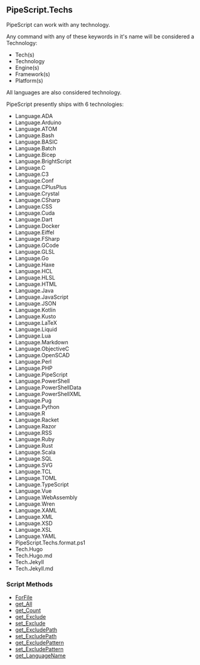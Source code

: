 ## PipeScript.Techs


PipeScript can work with any technology.

Any command with any of these keywords in it's name will be considered a Technology:

* Tech(s)
* Technology
* Engine(s)
* Framework(s)
* Platform(s)

All languages are also considered technology.

PipeScript presently ships with 6 technologies:

* Language.ADA
* Language.Arduino
* Language.ATOM
* Language.Bash
* Language.BASIC
* Language.Batch
* Language.Bicep
* Language.BrightScript
* Language.C
* Language.C3
* Language.Conf
* Language.CPlusPlus
* Language.Crystal
* Language.CSharp
* Language.CSS
* Language.Cuda
* Language.Dart
* Language.Docker
* Language.Eiffel
* Language.FSharp
* Language.GCode
* Language.GLSL
* Language.Go
* Language.Haxe
* Language.HCL
* Language.HLSL
* Language.HTML
* Language.Java
* Language.JavaScript
* Language.JSON
* Language.Kotlin
* Language.Kusto
* Language.LaTeX
* Language.Liquid
* Language.Lua
* Language.Markdown
* Language.ObjectiveC
* Language.OpenSCAD
* Language.Perl
* Language.PHP
* Language.PipeScript
* Language.PowerShell
* Language.PowerShellData
* Language.PowerShellXML
* Language.Pug
* Language.Python
* Language.R
* Language.Racket
* Language.Razor
* Language.RSS
* Language.Ruby
* Language.Rust
* Language.Scala
* Language.SQL
* Language.SVG
* Language.TCL
* Language.TOML
* Language.TypeScript
* Language.Vue
* Language.WebAssembly
* Language.Wren
* Language.XAML
* Language.XML
* Language.XSD
* Language.XSL
* Language.YAML
* PipeScript.Techs.format.ps1
* Tech.Hugo
* Tech.Hugo.md
* Tech.Jekyll
* Tech.Jekyll.md
### Script Methods


* [ForFile](ForFile.md)
* [get_All](get_All.md)
* [get_Count](get_Count.md)
* [get_Exclude](get_Exclude.md)
* [set_Exclude](set_Exclude.md)
* [get_ExcludePath](get_ExcludePath.md)
* [set_ExcludePath](set_ExcludePath.md)
* [get_ExcludePattern](get_ExcludePattern.md)
* [set_ExcludePattern](set_ExcludePattern.md)
* [get_LanguageName](get_LanguageName.md)
